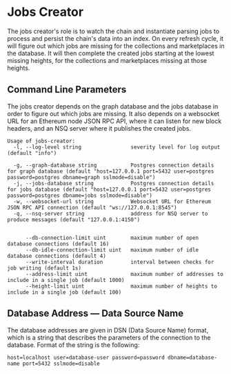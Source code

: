 # Jobs Creator

The jobs creator's role is to watch the chain and instantiate parsing jobs to process and persist the chain's data into an index.
On every refresh cycle, it will figure out which jobs are missing for the collections and marketplaces in the database. It will then complete the created jobs starting at the lowest missing heights, for the collections and marketplaces missing at those heights.

## Command Line Parameters

The jobs creator depends on the graph database and the jobs database in order to figure out which jobs are missing.
It also depends on a websocket URL for an Ethereum node JSON RPC API, where it can listen for new block headers, and an NSQ server where it publishes the created jobs.

```
Usage of jobs-creator:
  -l, --log-level string                severity level for log output (default "info")

  -g, --graph-database string           Postgres connection details for graph database (default "host=127.0.0.1 port=5432 user=postgres password=postgres dbname=graph sslmode=disable")
  -j, --jobs-database string            Postgres connection details for jobs database (default "host=127.0.0.1 port=5432 user=postgres password=postgres dbname=jobs sslmode=disable")
  -w, --websocket-url string            Websocket URL for Ethereum JSON RPC API connection (default "ws://127.0.0.1:8545")
  -q, --nsq-server string               address for NSQ server to produce messages (default "127.0.0.1:4150")

  
      --db-connection-limit uint        maximum number of open database connections (default 16)
      --db-idle-connection-limit uint   maximum number of idle database connections (default 4)
      --write-interval duration         interval between checks for job writing (default 1s)
      --address-limit uint              maximum number of addresses to include in a single job (default 1000)
      --height-limit uint               maximum number of heights to include in a single job (default 100)
```

## Database Address — Data Source Name

The database addresses are given in DSN (Data Source Name) format, which is a string that describes the parameters of the connection to the database.
Format of the string is the following:

```
host=localhost user=database-user password=password dbname=database-name port=5432 sslmode=disable
```
